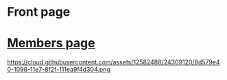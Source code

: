 <h1> Front page</h1>
<a href="https://cloud.githubusercontent.com/assets/12582488/24309119/8c6f942e-1098-11e7-8339-abe9ff19f65d.png">

<h1>Members page</h1>
https://cloud.githubusercontent.com/assets/12582488/24309120/8d579e40-1098-11e7-8f2f-111ea9f4d304.png
